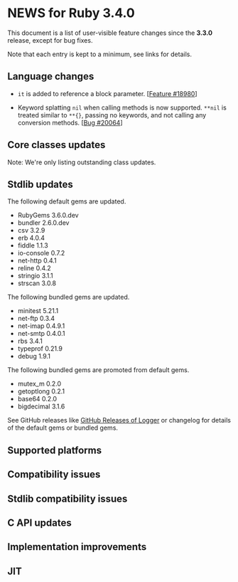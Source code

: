 # NEWS for Ruby 3.4.0

This document is a list of user-visible feature changes
since the **3.3.0** release, except for bug fixes.

Note that each entry is kept to a minimum, see links for details.

## Language changes

* `it` is added to reference a block parameter. [[Feature #18980]]

* Keyword splatting `nil` when calling methods is now supported.
  `**nil` is treated similar to `**{}`, passing no keywords,
  and not calling any conversion methods.
  [[Bug #20064]]

## Core classes updates

Note: We're only listing outstanding class updates.

## Stdlib updates

The following default gems are updated.

* RubyGems 3.6.0.dev
* bundler 2.6.0.dev
* csv 3.2.9
* erb 4.0.4
* fiddle 1.1.3
* io-console 0.7.2
* net-http 0.4.1
* reline 0.4.2
* stringio 3.1.1
* strscan 3.0.8

The following bundled gems are updated.

* minitest 5.21.1
* net-ftp 0.3.4
* net-imap 0.4.9.1
* net-smtp 0.4.0.1
* rbs 3.4.1
* typeprof 0.21.9
* debug 1.9.1

The following bundled gems are promoted from default gems.

* mutex_m 0.2.0
* getoptlong 0.2.1
* base64 0.2.0
* bigdecimal 3.1.6

See GitHub releases like [GitHub Releases of Logger](https://github.com/ruby/logger/releases) or changelog for details of the default gems or bundled gems.

## Supported platforms

## Compatibility issues

## Stdlib compatibility issues

## C API updates

## Implementation improvements

## JIT

[Feature #18980]: https://bugs.ruby-lang.org/issues/18980
[Bug #20064]: https://bugs.ruby-lang.org/issues/20064
